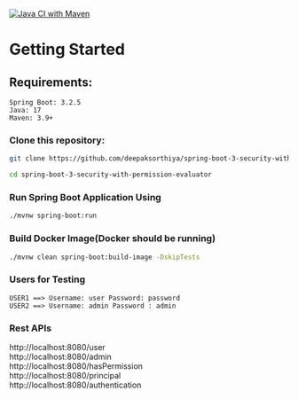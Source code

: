 [![Java CI with Maven](https://github.com/deepaksorthiya/spring-boot-3-security-with-permission-evaluator/actions/workflows/maven.yml/badge.svg)](https://github.com/deepaksorthiya/spring-boot-3-security-with-permission-evaluator/actions/workflows/maven.yml)
# Getting Started
## Requirements:
```
Spring Boot: 3.2.5
Java: 17
Maven: 3.9+
```

### Clone this repository:

```bash
git clone https://github.com/deepaksorthiya/spring-boot-3-security-with-permission-evaluator.git
```
```bash
cd spring-boot-3-security-with-permission-evaluator
```

### Run Spring Boot Application Using
```bash
./mvnw spring-boot:run
```  
### Build Docker Image(Docker should be running)
```bash
./mvnw clean spring-boot:build-image -DskipTests
```
### Users for Testing
```
USER1 ==> Username: user Password: password
USER2 ==> Username: admin Password : admin
```

### Rest APIs
http://localhost:8080/user <br>
http://localhost:8080/admin <br>
http://localhost:8080/hasPermission <br>
http://localhost:8080/principal <br>
http://localhost:8080/authentication
